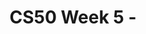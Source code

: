---
title: CS50 Week 5 - 
tags: [getting_started, troubleshooting]
keywords:
summary: ""
sidebar: mydoc_sidebar
permalink: week_5
folder: mydoc
---